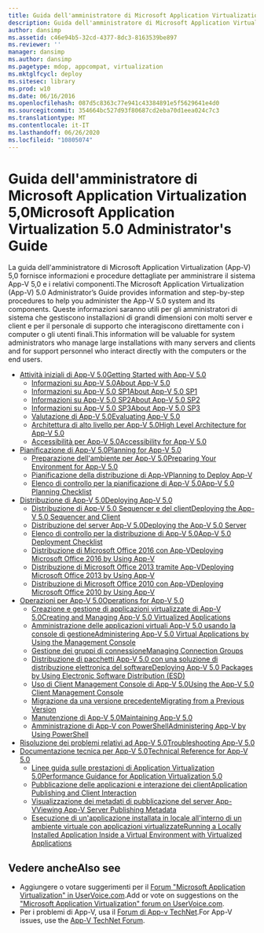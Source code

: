 ```yaml
---
title: Guida dell'amministratore di Microsoft Application Virtualization 5,0
description: Guida dell'amministratore di Microsoft Application Virtualization 5,0
author: dansimp
ms.assetid: c46e94b5-32cd-4377-8dc3-8163539be897
ms.reviewer: ''
manager: dansimp
ms.author: dansimp
ms.pagetype: mdop, appcompat, virtualization
ms.mktglfcycl: deploy
ms.sitesec: library
ms.prod: w10
ms.date: 06/16/2016
ms.openlocfilehash: 087d5c8363c77e941c43384891e5f5629641e4d0
ms.sourcegitcommit: 354664bc527d93f80687cd2eba70d1eea024c7c3
ms.translationtype: MT
ms.contentlocale: it-IT
ms.lasthandoff: 06/26/2020
ms.locfileid: "10805074"
---
```

# <span data-ttu-id="b36c2-103">Guida dell'amministratore di Microsoft Application Virtualization 5,0</span><span class="sxs-lookup"><span data-stu-id="b36c2-103">Microsoft Application Virtualization 5.0 Administrator's Guide</span></span>

<span data-ttu-id="b36c2-104">La guida dell'amministratore di Microsoft Application Virtualization (App-V) 5,0 fornisce informazioni e procedure dettagliate per amministrare il sistema App-V 5,0 e i relativi componenti.</span><span class="sxs-lookup"><span data-stu-id="b36c2-104">The Microsoft Application Virtualization (App-V) 5.0 Administrator’s Guide provides information and step-by-step procedures to help you administer the App-V 5.0 system and its components.</span></span> <span data-ttu-id="b36c2-105">Queste informazioni saranno utili per gli amministratori di sistema che gestiscono installazioni di grandi dimensioni con molti server e client e per il personale di supporto che interagiscono direttamente con i computer o gli utenti finali.</span><span class="sxs-lookup"><span data-stu-id="b36c2-105">This information will be valuable for system administrators who manage large installations with many servers and clients and for support personnel who interact directly with the computers or the end users.</span></span>

- [<span data-ttu-id="b36c2-106">Attività iniziali di App-V 5.0</span><span class="sxs-lookup"><span data-stu-id="b36c2-106">Getting Started with App-V 5.0</span></span>](getting-started-with-app-v-50--rtm.md)
  - [<span data-ttu-id="b36c2-107">Informazioni su App-V 5.0</span><span class="sxs-lookup"><span data-stu-id="b36c2-107">About App-V 5.0</span></span>](about-app-v-50.md)
  - [<span data-ttu-id="b36c2-108">Informazioni su App-V 5.0 SP1</span><span class="sxs-lookup"><span data-stu-id="b36c2-108">About App-V 5.0 SP1</span></span>](about-app-v-50-sp1.md)
  - [<span data-ttu-id="b36c2-109">Informazioni su App-V 5.0 SP2</span><span class="sxs-lookup"><span data-stu-id="b36c2-109">About App-V 5.0 SP2</span></span>](about-app-v-50-sp2.md)
  - [<span data-ttu-id="b36c2-110">Informazioni su App-V 5.0 SP3</span><span class="sxs-lookup"><span data-stu-id="b36c2-110">About App-V 5.0 SP3</span></span>](about-app-v-50-sp3.md)
  - [<span data-ttu-id="b36c2-111">Valutazione di App-V 5.0</span><span class="sxs-lookup"><span data-stu-id="b36c2-111">Evaluating App-V 5.0</span></span>](evaluating-app-v-50.md)
  - [<span data-ttu-id="b36c2-112">Architettura di alto livello per App-V 5.0</span><span class="sxs-lookup"><span data-stu-id="b36c2-112">High Level Architecture for App-V 5.0</span></span>](high-level-architecture-for-app-v-50.md)
  - [<span data-ttu-id="b36c2-113">Accessibilità per App-V 5.0</span><span class="sxs-lookup"><span data-stu-id="b36c2-113">Accessibility for App-V 5.0</span></span>](accessibility-for-app-v-50.md)
- [<span data-ttu-id="b36c2-114">Pianificazione di App-V 5.0</span><span class="sxs-lookup"><span data-stu-id="b36c2-114">Planning for App-V 5.0</span></span>](planning-for-app-v-50-rc.md)
  - [<span data-ttu-id="b36c2-115">Preparazione dell'ambiente per App-V 5.0</span><span class="sxs-lookup"><span data-stu-id="b36c2-115">Preparing Your Environment for App-V 5.0</span></span>](preparing-your-environment-for-app-v-50.md)
  - [<span data-ttu-id="b36c2-116">Pianificazione della distribuzione di App-V</span><span class="sxs-lookup"><span data-stu-id="b36c2-116">Planning to Deploy App-V</span></span>](planning-to-deploy-app-v.md)
  - [<span data-ttu-id="b36c2-117">Elenco di controllo per la pianificazione di App-V 5.0</span><span class="sxs-lookup"><span data-stu-id="b36c2-117">App-V 5.0 Planning Checklist</span></span>](app-v-50-planning-checklist.md)
- [<span data-ttu-id="b36c2-118">Distribuzione di App-V 5.0</span><span class="sxs-lookup"><span data-stu-id="b36c2-118">Deploying App-V 5.0</span></span>](deploying-app-v-50.md)
  - [<span data-ttu-id="b36c2-119">Distribuzione di App-V 5.0 Sequencer e del client</span><span class="sxs-lookup"><span data-stu-id="b36c2-119">Deploying the App-V 5.0 Sequencer and Client</span></span>](deploying-the-app-v-50-sequencer-and-client.md)
  - [<span data-ttu-id="b36c2-120">Distribuzione del server App-V 5.0</span><span class="sxs-lookup"><span data-stu-id="b36c2-120">Deploying the App-V 5.0 Server</span></span>](deploying-the-app-v-50-server.md)
  - [<span data-ttu-id="b36c2-121">Elenco di controllo per la distribuzione di App-V 5.0</span><span class="sxs-lookup"><span data-stu-id="b36c2-121">App-V 5.0 Deployment Checklist</span></span>](app-v-50-deployment-checklist.md)
  - [<span data-ttu-id="b36c2-122">Distribuzione di Microsoft Office 2016 con App-V</span><span class="sxs-lookup"><span data-stu-id="b36c2-122">Deploying Microsoft Office 2016 by Using App-V</span></span>](deploying-microsoft-office-2016-by-using-app-v.md)
  - [<span data-ttu-id="b36c2-123">Distribuzione di Microsoft Office 2013 tramite App-V</span><span class="sxs-lookup"><span data-stu-id="b36c2-123">Deploying Microsoft Office 2013 by Using App-V</span></span>](deploying-microsoft-office-2013-by-using-app-v.md)
  - [<span data-ttu-id="b36c2-124">Distribuzione di Microsoft Office 2010 con App-V</span><span class="sxs-lookup"><span data-stu-id="b36c2-124">Deploying Microsoft Office 2010 by Using App-V</span></span>](deploying-microsoft-office-2010-by-using-app-v.md)
- [<span data-ttu-id="b36c2-125">Operazioni per App-V 5.0</span><span class="sxs-lookup"><span data-stu-id="b36c2-125">Operations for App-V 5.0</span></span>](operations-for-app-v-50.md)
  - [<span data-ttu-id="b36c2-126">Creazione e gestione di applicazioni virtualizzate di App-V 5.0</span><span class="sxs-lookup"><span data-stu-id="b36c2-126">Creating and Managing App-V 5.0 Virtualized Applications</span></span>](creating-and-managing-app-v-50-virtualized-applications.md)
  - [<span data-ttu-id="b36c2-127">Amministrazione delle applicazioni virtuali App-V 5.0 usando la console di gestione</span><span class="sxs-lookup"><span data-stu-id="b36c2-127">Administering App-V 5.0 Virtual Applications by Using the Management Console</span></span>](administering-app-v-50-virtual-applications-by-using-the-management-console.md)
  - [<span data-ttu-id="b36c2-128">Gestione dei gruppi di connessione</span><span class="sxs-lookup"><span data-stu-id="b36c2-128">Managing Connection Groups</span></span>](managing-connection-groups.md)
  - [<span data-ttu-id="b36c2-129">Distribuzione di pacchetti App-V 5.0 con una soluzione di distribuzione elettronica del software</span><span class="sxs-lookup"><span data-stu-id="b36c2-129">Deploying App-V 5.0 Packages by Using Electronic Software Distribution (ESD)</span></span>](deploying-app-v-50-packages-by-using-electronic-software-distribution--esd-.md)
  - [<span data-ttu-id="b36c2-130">Uso di Client Management Console di App-V 5.0</span><span class="sxs-lookup"><span data-stu-id="b36c2-130">Using the App-V 5.0 Client Management Console</span></span>](using-the-app-v-50-client-management-console.md)
  - [<span data-ttu-id="b36c2-131">Migrazione da una versione precedente</span><span class="sxs-lookup"><span data-stu-id="b36c2-131">Migrating from a Previous Version</span></span>](migrating-from-a-previous-version-app-v-50.md)
  - [<span data-ttu-id="b36c2-132">Manutenzione di App-V 5.0</span><span class="sxs-lookup"><span data-stu-id="b36c2-132">Maintaining App-V 5.0</span></span>](maintaining-app-v-50.md)
  - [<span data-ttu-id="b36c2-133">Amministrazione di App-V con PowerShell</span><span class="sxs-lookup"><span data-stu-id="b36c2-133">Administering App-V by Using PowerShell</span></span>](administering-app-v-by-using-powershell.md)
- [<span data-ttu-id="b36c2-134">Risoluzione dei problemi relativi ad App-V 5.0</span><span class="sxs-lookup"><span data-stu-id="b36c2-134">Troubleshooting App-V 5.0</span></span>](troubleshooting-app-v-50.md)
- [<span data-ttu-id="b36c2-135">Documentazione tecnica per App-V 5.0</span><span class="sxs-lookup"><span data-stu-id="b36c2-135">Technical Reference for App-V 5.0</span></span>](technical-reference-for-app-v-50.md)
  - [<span data-ttu-id="b36c2-136">Linee guida sulle prestazioni di Application Virtualization 5.0</span><span class="sxs-lookup"><span data-stu-id="b36c2-136">Performance Guidance for Application Virtualization 5.0</span></span>](performance-guidance-for-application-virtualization-50.md)
  - [<span data-ttu-id="b36c2-137">Pubblicazione delle applicazioni e interazione dei client</span><span class="sxs-lookup"><span data-stu-id="b36c2-137">Application Publishing and Client Interaction</span></span>](application-publishing-and-client-interaction.md)
  - [<span data-ttu-id="b36c2-138">Visualizzazione dei metadati di pubblicazione del server App-V</span><span class="sxs-lookup"><span data-stu-id="b36c2-138">Viewing App-V Server Publishing Metadata</span></span>](viewing-app-v-server-publishing-metadata.md)
  - [<span data-ttu-id="b36c2-139">Esecuzione di un'applicazione installata in locale all'interno di un ambiente virtuale con applicazioni virtualizzate</span><span class="sxs-lookup"><span data-stu-id="b36c2-139">Running a Locally Installed Application Inside a Virtual Environment with Virtualized Applications</span></span>](running-a-locally-installed-application-inside-a-virtual-environment-with-virtualized-applications.md)

## <span data-ttu-id="b36c2-140">Vedere anche</span><span class="sxs-lookup"><span data-stu-id="b36c2-140">Also see</span></span>

- <span data-ttu-id="b36c2-141">Aggiungere o votare suggerimenti per il [Forum "Microsoft Application Virtualization" in UserVoice.com](http://appv.uservoice.com/forums/280448-microsoft-application-virtualization).</span><span class="sxs-lookup"><span data-stu-id="b36c2-141">Add or vote on suggestions on the ["Microsoft Application Virtualization" forum on UserVoice.com](http://appv.uservoice.com/forums/280448-microsoft-application-virtualization).</span></span>
- <span data-ttu-id="b36c2-142">Per i problemi di App-V, usa il [Forum di App-v TechNet](https://social.technet.microsoft.com/Forums/home?forum=mdopappv).</span><span class="sxs-lookup"><span data-stu-id="b36c2-142">For App-V issues, use the [App-V TechNet Forum](https://social.technet.microsoft.com/Forums/home?forum=mdopappv).</span></span>
